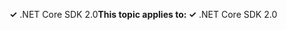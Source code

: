 <span data-ttu-id="28471-101">**✓** .NET Core SDK 2.0</span><span class="sxs-lookup"><span data-stu-id="28471-101">**This topic applies to: ✓** .NET Core SDK 2.0</span></span>
